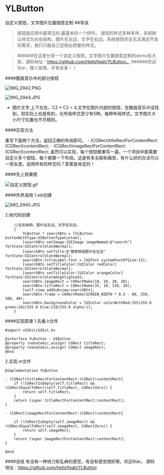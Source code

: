 # YLButton
自定义按钮，文字图片位置随意定制
##导读
 
>按钮是应用中最常见的,最基本的一个控件。
按钮的样式多种多样，系统默认样式为左右结构，图片在左边，文字在右边。系统按钮完全无法满足开发的需求，我们只能自己定制出想要的样式。

>######在这里分享一个自定义按钮，文字图片位置随意定制的demo给大家。源码地址：https://github.com/HelloYeah/YLButton。
######欢迎Star，赠人玫瑰，手有余香！！

####酷我音乐中的部分按钮

![IMG_0942.PNG](http://upload-images.jianshu.io/upload_images/1338042-817ea921d9796d98.PNG?imageMogr2/auto-orient/strip%7CimageView2/2/w/1240)

![IMG_0944.JPG](http://upload-images.jianshu.io/upload_images/1338042-cf9d82df2e0d0fb2.JPG?imageMogr2/auto-orient/strip%7CimageView2/2/w/1240)




- 图片文字,上下左右，C2 * C2 = 4,文字在图片内部的按钮，在酷我音乐中没找到，但实际上也是有的，光布局样式至少有5种。每种布局样式，文字图片大小尺寸位置也不尽相同。

####实现方法

重写下面两个方法，返回正确的布局即可。
    - (CGRect)titleRectForContentRect:(CGRect)contentRect;
    - (CGRect)imageRectForContentRect:(CGRect)contentRect;
虽然可以实现，每个按钮都重写一遍，一个项目中那需要自定义多个按钮，每个都算一下布局。这是有多无聊和痛苦，有什么好的办法可以一劳永逸，适用所有的样式吗？答案是肯定的！

####先上效果图

![自定义按钮.gif](http://upload-images.jianshu.io/upload_images/1338042-504fe24debf21f2e.gif?imageMogr2/auto-orient/strip)

####外界调用
1.xib创建

![IMG_0945.JPG](http://upload-images.jianshu.io/upload_images/1338042-8933694effc64083.JPG?imageMogr2/auto-orient/strip%7CimageView2/2/w/1240)

2.纯代码创建

        
        //左右结构，图片在左边，文字在右边。
        {
            YLButton * searchBtn = [YLButton buttonWithType:UIButtonTypeCustom];
            [searchBtn setImage:[UIImage imageNamed:@"search"] forState:UIControlStateNormal];
            [searchBtn setTitle:@"搜索按钮图片在左边" forState:UIControlStateNormal];
            searchBtn.titleLabel.font = [UIFont systemFontOfSize:13];
            [searchBtn setTitleColor:[UIColor redColor] forState:UIControlStateNormal];
            [searchBtn setTitleColor:[UIColor orangeColor] forState:UIControlStateHighlighted];
            searchBtn.imageRect = CGRectMake(10, 10, 20, 20);
            searchBtn.titleRect = CGRectMake(35, 10, 120, 20);
            [self.view addSubview:searchBtn];
            searchBtn.frame = CGRectMake(SCREEN_WIDTH * 0.5 - 80, 250, 160, 40);
            searchBtn.backgroundColor = [UIColor colorWithRed:255/255.0 green:242/255.0 blue:210/255.0 alpha:1];
        }

####实现原理
1.先看.h文件

    #import <UIKit/UIKit.h>

    @interface YLButton : UIButton
    @property (nonatomic,assign) CGRect titleRect;
    @property (nonatomic,assign) CGRect imageRect;
    @end

2.实现.m文件

    @implementation YLButton

    - (CGRect)titleRectForContentRect:(CGRect)contentRect{
        if (!CGRectIsEmpty(self.titleRect) && !CGRectEqualToRect(self.titleRect, CGRectZero)) {
            return self.titleRect;
        }
        return [super titleRectForContentRect:contentRect];
    }

    - (CGRect)imageRectForContentRect:(CGRect)contentRect{
        
        if (!CGRectIsEmpty(self.imageRect) && !CGRectEqualToRect(self.imageRect, CGRectZero)) {
            return self.imageRect;
        }
        return [super imageRectForContentRect:contentRect];
    }

    @end

####总结
有没有一种快刀斩乱麻的感觉，有没有感觉很好用，欢迎Star。
源码地址：https://github.com/HelloYeah/YLButton
